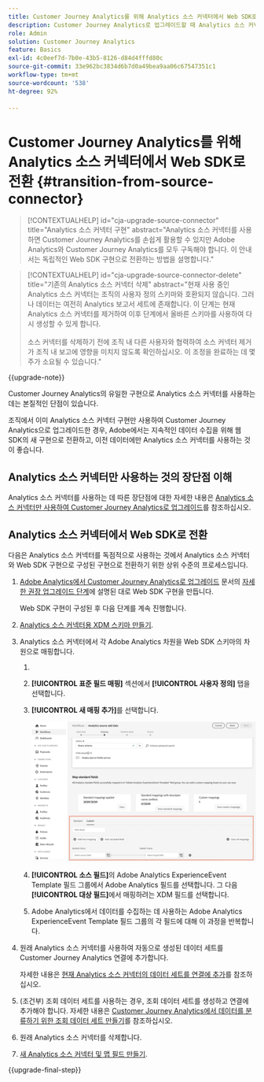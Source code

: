 ```yaml
---
title: Customer Journey Analytics를 위해 Analytics 소스 커넥터에서 Web SDK로 전환
description: Customer Journey Analytics로 업그레이드할 때 Analytics 소스 커넥터에서 Web SDK로 전환하는 방법 알아보기
role: Admin
solution: Customer Journey Analytics
feature: Basics
exl-id: 4c0eef7d-7b0e-43b5-8126-d84d4fffd80c
source-git-commit: 33e962bc3834d6b7d0a49bea9aa06c67547351c1
workflow-type: tm+mt
source-wordcount: '538'
ht-degree: 92%

---
```


# Customer Journey Analytics를 위해 Analytics 소스 커넥터에서 Web SDK로 전환 {#transition-from-source-connector}

<!-- markdownlint-disable MD034 -->

>[!CONTEXTUALHELP]
>id="cja-upgrade-source-connector"
>title="Analytics 소스 커넥터 구현"
>abstract="Analytics 소스 커넥터를 사용하면 Customer Journey Analytics를 손쉽게 활용할 수 있지만 Adobe Analytics와 Customer Journey Analytics를 모두 구독해야 합니다. 이 안내서는 독립적인 Web SDK 구현으로 전환하는 방법을 설명합니다."

<!-- markdownlint-enable MD034 -->

<!-- markdownlint-disable MD034 -->

>[!CONTEXTUALHELP]
>id="cja-upgrade-source-connector-delete"
>title="기존의 Analytics 소스 커넥터 삭제"
>abstract="현재 사용 중인 Analytics 소스 커넥터는 조직의 사용자 정의 스키마와 호환되지 않습니다. 그러나 데이터는 여전히 Analytics 보고서 세트에 존재합니다. 이 단계는 현재 Analytics 소스 커넥터를 제거하여 이후 단계에서 올바른 스키마를 사용하여 다시 생성할 수 있게 합니다.<br><br>소스 커넥터를 삭제하기 전에 조직 내 다른 사용자와 협력하여 소스 커넥터 제거가 조직 내 보고에 영향을 미치지 않도록 확인하십시오. 이 조정을 완료하는 데 몇 주가 소요될 수 있습니다."

<!-- markdownlint-enable MD034 -->

{{upgrade-note}}

Customer Journey Analytics의 유일한 구현으로 Analytics 소스 커넥터를 사용하는 데는 본질적인 단점이 있습니다.

조직에서 이미 Analytics 소스 커넥터 구현만 사용하여 Customer Journey Analytics으로 업그레이드한 경우, Adobe에서는 지속적인 데이터 수집을 위해 웹 SDK의 새 구현으로 전환하고, 이전 데이터에만 Analytics 소스 커넥터를 사용하는 것이 좋습니다.

## Analytics 소스 커넥터만 사용하는 것의 장단점 이해

Analytics 소스 커넥터를 사용하는 데 따른 장단점에 대한 자세한 내용은 [Analytics 소스 커넥터만 사용하여 Customer Journey Analytics로 업그레이드](/help/getting-started/cja-upgrade/cja-upgrade-alternative-source-connector.md)를 참조하십시오.

## Analytics 소스 커넥터에서 Web SDK로 전환

다음은 Analytics 소스 커넥터를 독점적으로 사용하는 것에서 Analytics 소스 커넥터와 Web SDK 구현으로 구성된 구현으로 전환하기 위한 상위 수준의 프로세스입니다.

1. [Adobe Analytics에서 Customer Journey Analytics로 업그레이드](/help/getting-started/cja-upgrade/cja-upgrade-recommendations.md) 문서의 [자세한 권장 업그레이드 단계](/help/getting-started/cja-upgrade/cja-upgrade-recommendations.md#detailed-recommended-upgrade-steps)에 설명된 대로 Web SDK 구현을 만듭니다.

   Web SDK 구현이 구성된 후 다음 단계를 계속 진행합니다.

1. [Analytics 소스 커넥터용 XDM 스키마 만들기](/help/getting-started/cja-upgrade/cja-upgrade-source-connector-schema.md).

1. Analytics 소스 커넥터에서 각 Adobe Analytics 차원을 Web SDK 스키마의 차원으로 매핑합니다.

   1. 
      <!-- how do you get here -->

   1. **[!UICONTROL 표준 필드 매핑]** 섹션에서 **[!UICONTROL 사용자 정의]** 탭을 선택합니다.

   1. **[!UICONTROL 새 매핑 추가]**&#x200B;를 선택합니다.

      ![스키마 필드 매핑](assets/schema-mapping.png)

   1. **[!UICONTROL 소스 필드]**&#x200B;의 Adobe Analytics ExperienceEvent Template 필드 그룹에서 Adobe Analytics 필드를 선택합니다. 그 다음 **[!UICONTROL 대상 필드]**&#x200B;에서 매핑하려는 XDM 필드를 선택합니다.

   1. Adobe Analytics에서 데이터를 수집하는 데 사용하는 Adobe Analytics ExperienceEvent Template 필드 그룹의 각 필드에 대해 이 과정을 반복합니다.

1. 원래 Analytics 소스 커넥터를 사용하여 자동으로 생성된 데이터 세트를 Customer Journey Analytics 연결에 추가합니다.

   자세한 내용은 [현재 Analytics 소스 커넥터의 데이터 세트를 연결에 추가](/help/getting-started/cja-upgrade/cja-upgrade-source-connector-dataset.md)를 참조하십시오.

1. (조건부) 조회 데이터 세트를 사용하는 경우, 조회 데이터 세트를 생성하고 연결에 추가해야 합니다. 자세한 내용은 [Customer Journey Analytics에서 데이터를 분류하기 위한 조회 데이터 세트 만들기](/help/getting-started/cja-upgrade/cja-upgrade-dataset-lookup.md)를 참조하십시오.

1. 원래 Analytics 소스 커넥터를 삭제합니다. <!-- need to add steps somewhere about how to do this -->

1. [새 Analytics 소스 커넥터 및 맵 필드 만들기](/help/getting-started/cja-upgrade/cja-upgrade-source-connector.md).

{{upgrade-final-step}}
